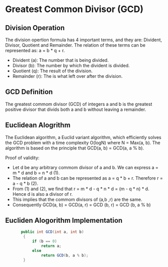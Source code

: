 # Greatest Common Divisor (GCD)

## Division Operation
The division opertion formula has 4 important terms, and they are: Divident, Divisor, Quotient and Remainder. The relation of these terms can be represented as: a = b * q + r.
- Divident (a): The number that is being divided.
- Divisor (b): The number by which the divident is divided.
- Quotient (q): The result of the division.
- Remainder (r): The is what left over after the division.


## GCD Definition
The greatest commom divisor (GCD) of integers a and b is the greatest positive divisor that divids both a and b without leaving a remainder. 


## Euclidean Alogrithm
The Euclidean algorithm, a Euclid variant algorithm, which efficiently solves the GCD problem with a time complexity O(logN) where N = Max(a, b). The algorithm is based on the principle that GCD(a, b) = GCD(a, a % b).

Proof of validity:
- Let d be any arbitrary commom divisor of a and b. We can express a = m * d and b = n * d (1).
- The relation of a and b can be represented as a = q * b + r. Therefore r = a - q * b (2).
- From (1) and (2), we find that r =  m * d - q * n * d = (m - q * n) * d. Hence d is also a divisor of r.
- This implies that the commom divisors of (a,b ,r) are the same.
- Consequently GCD(a, b) = GCD(a, r)  = GCD (b, r) = GCD (b, a % b)

## Eucliden Alogorithm Implementation
```C#
       public int GCD(int a, int b)
        {
            if (b == 0)
                return a;
            else
                return GCD(b, a % b);
        }
```
